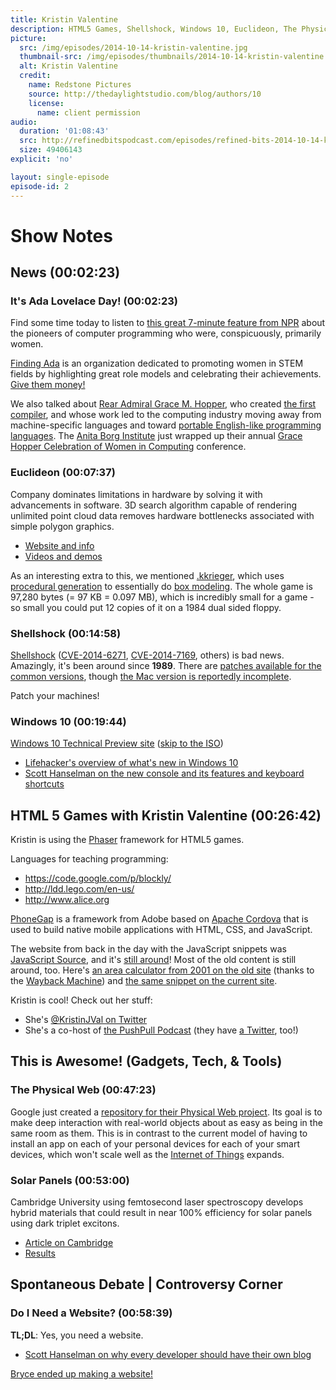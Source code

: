 ```yaml
---
title: Kristin Valentine
description: HTML5 Games, Shellshock, Windows 10, Euclideon, The Physical Web
picture:
  src: /img/episodes/2014-10-14-kristin-valentine.jpg
  thumbnail-src: /img/episodes/thumbnails/2014-10-14-kristin-valentine.jpg
  alt: Kristin Valentine
  credit:
    name: Redstone Pictures
    source: http://thedaylightstudio.com/blog/authors/10
    license:
      name: client permission
audio:
  duration: '01:08:43'
  src: http://refinedbitspodcast.com/episodes/refined-bits-2014-10-14-kristin-valentine.mp3
  size: 49406143
explicit: 'no'

layout: single-episode
episode-id: 2
---
```


# Show Notes

## News (00:02:23)

### It's Ada Lovelace Day! (00:02:23)

Find some time today to listen to [this great 7-minute feature from NPR](http://www.npr.org/blogs/alltechconsidered/2014/10/06/345799830/the-forgotten-female-programmers-who-created-modern-tech) about the pioneers of computer programming who were, conspicuously, primarily women.

[Finding Ada](http://findingada.com/) is an organization dedicated to promoting women in STEM fields by highlighting great role models and celebrating their achievements. [Give them money!](https://www.indiegogo.com/projects/ada-lovelace-day-live-2014)

We also talked about [Rear Admiral Grace M. Hopper](http://en.wikipedia.org/wiki/Grace_Hopper), who created [the first compiler](http://en.wikipedia.org/wiki/History_of_compiler_construction), and whose work led to the computing industry moving away from machine-specific languages and toward [portable English-like programming languages](http://en.wikipedia.org/wiki/COBOL). The [Anita Borg Institute](http://anitaborg.org/) just wrapped up their annual [Grace Hopper Celebration of Women in Computing](http://gracehopper.org/) conference.

### Euclideon (00:07:37)

Company dominates limitations in hardware by solving it with advancements in software. 3D search algorithm capable of rendering unlimited point cloud data removes hardware bottlenecks associated with simple polygon graphics.

  * [Website and info](http://www.euclideon.com/)
  * [Videos and demos](https://www.youtube.com/user/EuclideonOfficial)

As an interesting extra to this, we mentioned [.kkrieger](http://en.wikipedia.org/wiki/.kkrieger), which uses [procedural generation](http://en.wikipedia.org/wiki/Procedural_generation) to essentially do [box modeling](http://en.wikipedia.org/wiki/Box_modeling). The whole game is 97,280 bytes (= 97 KB = 0.097 MB), which is incredibly small for a game - so small you could put 12 copies of it on a 1984 dual sided floppy.

### Shellshock (00:14:58)

[Shellshock](http://en.wikipedia.org/wiki/Shellshock_(software_bug)) ([CVE-2014-6271](https://web.nvd.nist.gov/view/vuln/detail?vulnId=CVE-2014-6271), [CVE-2014-7169](https://web.nvd.nist.gov/view/vuln/detail?vulnId=CVE-2014-7169), others) is bad news. Amazingly, it's been around since **1989**. There are [patches available for the common versions](http://unix.stackexchange.com/questions/157381/when-was-the-shellshock-cve-2014-6271-7169-bug-introduced-and-what-is-the-pat), though [the Mac version is reportedly incomplete](http://www.cnet.com/news/apples-shellshock-patch-incomplete-say-experts/).

Patch your machines!

### Windows 10 (00:19:44)

[Windows 10 Technical Preview site](http://windows.microsoft.com/en-us/windows/preview) ([skip to the ISO](http://windows.microsoft.com/en-us/windows/preview-iso))

 * [Lifehacker's overview of what's new in Windows 10](http://lifehacker.com/all-the-new-stuff-in-windows-10-1640838152)
 * [Scott Hanselman on the new console and its features and keyboard shortcuts](http://www.hanselman.com/blog/Windows10GetsAFreshCommandPromptAndLotsOfHotkeys.aspx)

## HTML 5 Games with Kristin Valentine (00:26:42)

Kristin is using the [Phaser](http://phaser.io/) framework for HTML5 games.

Languages for teaching programming:

 * <https://code.google.com/p/blockly/>
 * <http://ldd.lego.com/en-us/>
 * <http://www.alice.org>

[PhoneGap](http://phonegap.com/) is a framework from Adobe based on [Apache Cordova](http://cordova.apache.org/) that is used to build native mobile applications with HTML, CSS, and JavaScript.

The website from back in the day with the JavaScript snippets was [JavaScript Source](https://web.archive.org/web/20030201220406/http://javascript.internet.com/), and it's [still around](http://www.javascriptsource.com/)! Most of the old content is still around, too. Here's [an area calculator from 2001 on the old site](https://web.archive.org/web/20030207204757/http://javascript.internet.com/calculators/area-calculator-2.html) (thanks to the [Wayback Machine](https://archive.org/web/)) and [the same snippet on the current site](http://www.javascriptsource.com/math-related/area-calculator-2.html).

Kristin is cool! Check out her stuff:

 * She's [@KristinJVal on Twitter](https://twitter.com/KristinJVal)
 * She's a co-host of [the PushPull Podcast](http://pushpull.me/) (they have [a Twitter](https://twitter.com/pushpullcast), too!)

## This is Awesome! (Gadgets, Tech, & Tools)

### The Physical Web (00:47:23)

Google just created a [repository for their Physical Web project](https://github.com/google/physical-web). Its goal is to make deep interaction with real-world objects about as easy as being in the same room as them. This is in contrast to the current model of having to install an app on each of your personal devices for each of your smart devices, which won't scale well as the [Internet of Things](http://en.wikipedia.org/wiki/Internet_of_Things) expands.

### Solar Panels (00:53:00)

Cambridge University using femtosecond laser spectroscopy develops hybrid materials that could result in near 100% efficiency for solar panels using dark triplet excitons.

 * [Article on Cambridge](http://www.cam.ac.uk/research/news/hybrid-materials-could-smash-the-solar-efficiency-ceiling)
 * [Results](http://www.nature.com/nmat/journal/vaop/ncurrent/full/nmat4093.html)

## Spontaneous Debate | Controversy Corner

### Do I Need a Website? (00:58:39)

**TL;DL**: Yes, you need a website.

* [Scott Hanselman on why every developer should have their own blog](http://www.hanselman.com/blog/YourWordsAreWasted.aspx)

[Bryce ended up making a website!](http://imbryce.com/)
